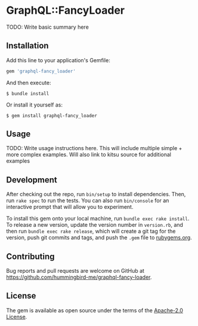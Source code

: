 # GraphQL::FancyLoader

TODO: Write basic summary here

## Installation

Add this line to your application's Gemfile:

```ruby
gem 'graphql-fancy_loader'
```

And then execute:

    $ bundle install

Or install it yourself as:

    $ gem install graphql-fancy_loader

## Usage

TODO: Write usage instructions here. 
This will include multiple simple + more complex examples. Will also link to kitsu source for additional examples

## Development

After checking out the repo, run `bin/setup` to install dependencies. Then, run `rake spec` to run the tests. You can also run `bin/console` for an interactive prompt that will allow you to experiment.

To install this gem onto your local machine, run `bundle exec rake install`. To release a new version, update the version number in `version.rb`, and then run `bundle exec rake release`, which will create a git tag for the version, push git commits and tags, and push the `.gem` file to [rubygems.org](https://rubygems.org).

## Contributing

Bug reports and pull requests are welcome on GitHub at https://github.com/hummingbird-me/graphql-fancy-loader.


## License

The gem is available as open source under the terms of the [Apache-2.0 License](https://opensource.org/licenses/Apache-2.0).
